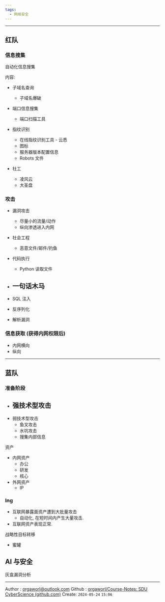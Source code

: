 ```yaml
---
tags:
  - 网络安全
---
```


---
## 红队

### 信息搜集

自动化信息搜集


内容:
- 子域名查询
	- 子域名爆破

- 端口信息搜集
	- 端口扫描工具

- 指纹识别
	- 在线指纹识别工具 - 云悉
	- 图标
	- 服务器版本配置信息
	- Robots 文件
- 社工
	- 凌风云
	- 大圣盘


### 攻击

- 漏洞攻击
	- 尽量小的流量/动作
	- 纵向渗透进入内网
- 社会工程
	- 恶意文件/邮件/钓鱼

- 代码执行
	- Python 读取文件
- 一句话木马
	- 
- SQL 注入
- 反序列化
- 解析漏洞

### 信息获取 (获得内网权限后)

- 内网横向
- 纵向









---
## 蓝队

### 准备阶段

- 强技术型攻击
	- 
- 弱技术型攻击
	- 鱼叉攻击
	- 水坑攻击
	- 搜集内部信息

资产
- 内网资产
	- 办公
	- 研发
	- 核心
- 外网资产
	- IP


### Ing

- 互联网暴露面资产遭到大批量攻击
	- 自动化, 在短时间内产生大量攻击.
- 互联网资产表现正常.





战略性目标转移
- 蜜罐


## AI 与安全


灰盒漏洞分析












---
Author : orgaworl@outlook.com
Github : [orgaworl/Course-Notes: SDU CyberScience (github.com)](https://github.com/orgaworl/Course-Notes)
Create: `2024-05-24` `15:06`

